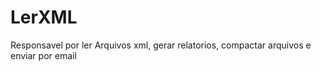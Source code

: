 # LerXML
 Responsavel por ler Arquivos xml, gerar relatorios, compactar arquivos e enviar por email
